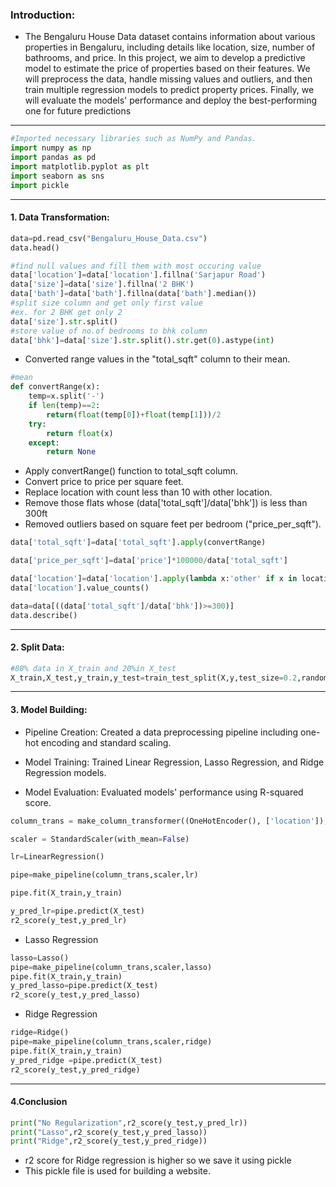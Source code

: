 ### Introduction:
 
- The Bengaluru House Data dataset contains information about various properties in Bengaluru, including details like location, size, number of bathrooms, and price. In this project, we aim to develop a predictive model to estimate the price of properties based on their features. We will preprocess the data, handle missing values and outliers, and then train multiple regression models to predict property prices. Finally, we will evaluate the models' performance and deploy the best-performing one for future predictions
---

```python
#Imported necessary libraries such as NumPy and Pandas.
import numpy as np
import pandas as pd
import matplotlib.pyplot as plt
import seaborn as sns
import pickle
```
---
#### 1. Data Transformation:
```python
data=pd.read_csv("Bengaluru_House_Data.csv")
data.head()
```

```python
#find null values and fill them with most occuring value
data['location']=data['location'].fillna('Sarjapur Road')
data['size']=data['size'].fillna('2 BHK')
data['bath']=data['bath'].fillna(data['bath'].median())
#split size column and get only first value
#ex. for 2 BHK get only 2
data['size'].str.split()
#store value of no.of bedrooms to bhk column
data['bhk']=data['size'].str.split().str.get(0).astype(int)
```

- Converted range values in the "total_sqft" column to their mean.
```python
#mean
def convertRange(x):
    temp=x.split('-')
    if len(temp)==2:
        return(float(temp[0])+float(temp[1]))/2
    try:
        return float(x)
    except:
        return None
```

- Apply convertRange() function to total_sqft column.
- Convert price to price per square feet.
- Replace location with count less than 10 with other location.
- Remove those flats whose (data['total_sqft']/data['bhk']) is less than 300ft
- Removed outliers based on square feet per bedroom ("price_per_sqft").
```python
data['total_sqft']=data['total_sqft'].apply(convertRange)

data['price_per_sqft']=data['price']*100000/data['total_sqft']

data['location']=data['location'].apply(lambda x:'other' if x in location_count_less_10 else x)
data['location'].value_counts()

data=data[((data['total_sqft']/data['bhk'])>=300)]
data.describe()
```
---
#### 2. Split Data:
```python
#80% data in X_train and 20%in X_test
X_train,X_test,y_train,y_test=train_test_split(X,y,test_size=0.2,random_state=0)
```
---
#### 3. Model Building:

* Pipeline Creation:
Created a data preprocessing pipeline including one-hot encoding and standard scaling.

* Model Training:
Trained Linear Regression, Lasso Regression, and Ridge Regression models.

* Model Evaluation:
Evaluated models' performance using R-squared score.
```python
column_trans = make_column_transformer((OneHotEncoder(), ['location']), remainder='passthrough')

scaler = StandardScaler(with_mean=False)

lr=LinearRegression()

pipe=make_pipeline(column_trans,scaler,lr)

pipe.fit(X_train,y_train)
```

```python
y_pred_lr=pipe.predict(X_test)
r2_score(y_test,y_pred_lr)
```
- Lasso Regression
```python
lasso=Lasso()
pipe=make_pipeline(column_trans,scaler,lasso)
pipe.fit(X_train,y_train)
y_pred_lasso=pipe.predict(X_test)
r2_score(y_test,y_pred_lasso)
```
- Ridge Regression
```python
ridge=Ridge()
pipe=make_pipeline(column_trans,scaler,ridge)
pipe.fit(X_train,y_train)
y_pred_ridge =pipe.predict(X_test)
r2_score(y_test,y_pred_ridge)
```
----
#### 4.Conclusion
```python
print("No Regularization",r2_score(y_test,y_pred_lr))
print("Lasso",r2_score(y_test,y_pred_lasso))
print("Ridge",r2_score(y_test,y_pred_ridge))
```
- r2 score for Ridge regression is higher so we save it using pickle
- This pickle file is used for building a website.